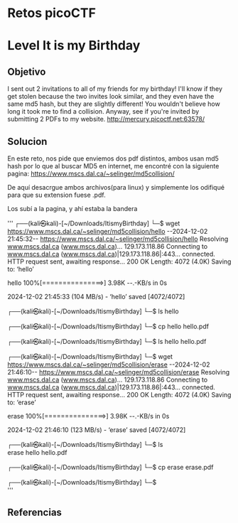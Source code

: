 # Retos picoCTF

# Level It is my Birthday

## Objetivo
I sent out 2 invitations to all of my friends for my birthday! I'll know if they get stolen because the two invites look similar, and they even have the same md5 hash, but they are slightly different! You wouldn't believe how long it took me to find a collision. Anyway, see if you're invited by submitting 2 PDFs to my website. http://mercury.picoctf.net:63578/
## Solucion
En este reto, nos pide que enviemos dos pdf distintos, ambos usan md5 hash por lo que al buscar MD5 en internet, me encontré con la siguiente pagina: https://www.mscs.dal.ca/~selinger/md5collision/

De aquí desacrgue ambos archivos(para linux) y simplemente los odifiqué para que su extension fuese .pdf.

Los subí a la pagina, y ahí estaba la bandera

'''
┌──(kali㉿kali)-[~/Downloads/ItismyBirthday]
└─$ wget https://www.mscs.dal.ca/~selinger/md5collision/hello
--2024-12-02 21:45:32--  https://www.mscs.dal.ca/~selinger/md5collision/hello
Resolving www.mscs.dal.ca (www.mscs.dal.ca)... 129.173.118.86
Connecting to www.mscs.dal.ca (www.mscs.dal.ca)|129.173.118.86|:443... connected.
HTTP request sent, awaiting response... 200 OK
Length: 4072 (4.0K)
Saving to: ‘hello’

hello              100%[===============>]   3.98K  --.-KB/s    in 0s      

2024-12-02 21:45:33 (104 MB/s) - ‘hello’ saved [4072/4072]

                                                                           
┌──(kali㉿kali)-[~/Downloads/ItismyBirthday]
└─$ ls
hello
                                                                           
┌──(kali㉿kali)-[~/Downloads/ItismyBirthday]
└─$ cp hello  hello.pdf              
                                                                           
┌──(kali㉿kali)-[~/Downloads/ItismyBirthday]
└─$ ls
hello  hello.pdf
                                                                           
┌──(kali㉿kali)-[~/Downloads/ItismyBirthday]
└─$ wget https://www.mscs.dal.ca/~selinger/md5collision/erase
--2024-12-02 21:46:10--  https://www.mscs.dal.ca/~selinger/md5collision/erase
Resolving www.mscs.dal.ca (www.mscs.dal.ca)... 129.173.118.86
Connecting to www.mscs.dal.ca (www.mscs.dal.ca)|129.173.118.86|:443... connected.
HTTP request sent, awaiting response... 200 OK
Length: 4072 (4.0K)
Saving to: ‘erase’

erase              100%[===============>]   3.98K  --.-KB/s    in 0s      

2024-12-02 21:46:10 (123 MB/s) - ‘erase’ saved [4072/4072]

                                                                           
┌──(kali㉿kali)-[~/Downloads/ItismyBirthday]
└─$ ls                                                       
erase  hello  hello.pdf
                                                                           
┌──(kali㉿kali)-[~/Downloads/ItismyBirthday]
└─$ cp erase erase.pdf 
                                                                           
┌──(kali㉿kali)-[~/Downloads/ItismyBirthday]
└─$           
'''

## Referencias



